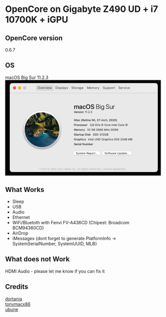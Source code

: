 # OpenCore on Gigabyte Z490 UD + i7 10700K + iGPU


## OpenCore version

0.6.7


## OS

macOS Big Sur 11.2.3<br>
<img src=https://github.com/tiny0little/Gigabyte-Z490-UD-OC/blob/main/images/001.png>



## What Works

- Sleep
- USB
- Audio
- Ethernet
- WiFi/Bluetoth with Fenvi FV-A436CD (Chipest: Broadcom BCM94360CD)
- AirDrop
- iMessages {dont forget to generate PlatformInfo -> SystemSerialNumber, SystemUUID, MLB}


## What does not Work

HDMI Audio - please let me know if you can fix it


## Credits

<a href=https://dortania.github.io/getting-started/>dortania</a><br>
<a href=https://www.tonymacx86.com/>tonymacx86</a><br>
<a href=https://github.com/ubune/Gigabyte-Z490UD-Opencore-EFI>ubune</a><br>

